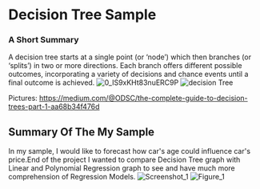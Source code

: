 # Decision Tree Sample

### A Short Summary

A decision tree starts at a single point (or ‘node’) which then branches (or ‘splits’) in two or more directions. Each branch offers different possible outcomes, incorporating a variety of decisions and chance events until a final outcome is achieved.
![0_IS9xKHt83nuERC9P](https://user-images.githubusercontent.com/44119225/102450224-fc513180-4046-11eb-90b8-68d85a84a9d5.png)
![decision Tree](https://user-images.githubusercontent.com/44119225/102450493-97e2a200-4047-11eb-93d2-197d28182aff.jpg)

Pictures: https://medium.com/@ODSC/the-complete-guide-to-decision-trees-part-1-aa68b34f476d

## Summary Of The My Sample
In my sample, I would like to forecast how car's age could influence car's price.End of the project I wanted to compare Decision Tree graph with Linear and Polynomial Regression graph to see and have much more comprehension of Regression Models.
![Screenshot_1](https://user-images.githubusercontent.com/44119225/102450837-60282a00-4048-11eb-800a-9b33cd26880b.jpg)
![Figure_1](https://user-images.githubusercontent.com/44119225/102450857-69b19200-4048-11eb-8070-03feb368563f.png)
